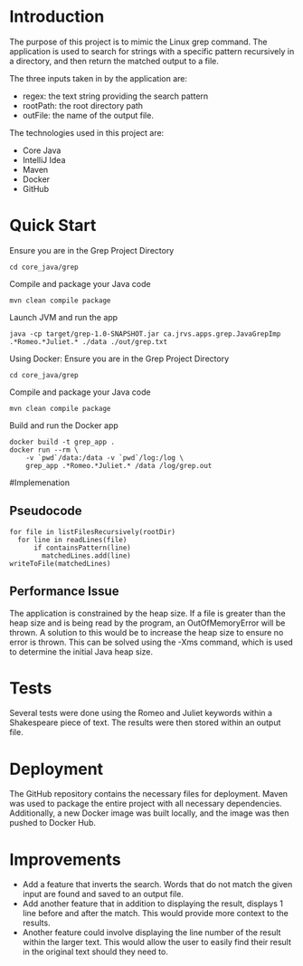 # Introduction
The purpose of this project is to mimic the Linux grep command. The application is used to search for strings with a specific pattern recursively in a directory, and then return the matched output to a file. 

The three inputs taken in by the application are: 
 * regex: the text string providing the search pattern
 * rootPath: the root directory path
 * outFile: the name of the output file. 

The technologies used in this project are:
* Core Java
* IntelliJ Idea
* Maven
* Docker 
* GitHub

# Quick Start
Ensure you are in the Grep Project Directory
``` 
cd core_java/grep 
```
Compile and package your Java code
``` 
mvn clean compile package 
```
Launch JVM and run the app
``` 
java -cp target/grep-1.0-SNAPSHOT.jar ca.jrvs.apps.grep.JavaGrepImp .*Romeo.*Juliet.* ./data ./out/grep.txt
```

Using Docker:
Ensure you are in the Grep Project Directory
``` 
cd core_java/grep 
```
Compile and package your Java code
``` 
mvn clean compile package 
```
Build and run the Docker app
``` 
docker build -t grep_app .
docker run --rm \
    -v `pwd`/data:/data -v `pwd`/log:/log \
    grep_app .*Romeo.*Juliet.* /data /log/grep.out 
```

#Implemenation
## Pseudocode
``` matchedLines = []
for file in listFilesRecursively(rootDir)
  for line in readLines(file)
      if containsPattern(line)
        matchedLines.add(line)
writeToFile(matchedLines) 
```
## Performance Issue
The application is constrained by the heap size. If a file is greater than the heap size and is being read by the program, an OutOfMemoryError will be thrown. A solution to this would be to increase the heap size to ensure no error is thrown. This can be solved using the -Xms command, which is used to determine the initial Java heap size. 
# Tests
Several tests were done using the Romeo and Juliet keywords within a Shakespeare piece of text. The results were then stored within an output file.
# Deployment
The GitHub repository contains the necessary files for deployment. Maven was used to package the entire project with all necessary dependencies. Additionally, a new Docker image was built locally, and the image was then pushed to Docker Hub. 
# Improvements
*	Add a feature that inverts the search. Words that do not match the given input are found and saved to an output file.
*	Add another feature that in addition to displaying the result, displays 1 line before and after the match. This would provide more context to the results.  
*	Another feature could involve displaying the line number of the result within the larger text. This would allow the user to easily find their result in the original text should they need to. 
